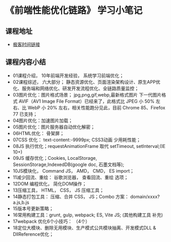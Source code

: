 # 《前端性能优化链路》 学习小笔记

## 课程地址
* [极客时间链接](https://time.geekbang.org/course/intro/257)

## 课程内容小结
* 01课程介绍， 10年前端开发经验， 系统学习前端优化；
* 02课程综述， 六大部分；
静态资源优化、页面渲染架构设计、原生APP优化、服务端和网络优化、研发开发流程优化、全链路质量监控；
* 03图片优化：图片格式场景； jpg,png,gif,webp,最新格式图片 下一代图片格式 AVIF（AV1 Image File Format）已经来了，此格式比 JPEG 小 50% 左右、比 WebP 小 20% 左右，相关性能跑分见此，目前 Chrome 85、Firefox 77 已支持；
* 04图片优化：加速图片加载；
* 05图片优化：图片服务器自动优化解密；
* 06HTML优化： 骨架屏；
* 07CSS 优化： text-content:-9999px; CSS3动画 少用耗性能；
* 08JS 执行优化；requestAnimationFrame 取代 setTimeout, setInterval;(IE 10+)
* 09JS 缓存优化；Cookies, LocalStorage, SessionStorage,IndexedDB(google doc, 石墨文档等);
* 10JS模块化， Command JS， AMD， CMD， ES import；
* 11减少回流、重绘： 谷歌浏览器， 查看回流、重绘 选项；
* 12DOM 编程优化， 简化DOM操作；
* 13压缩工具， HTML， CSS， JS 压缩工具；
* 14静态打包工具： 压缩、合并 CSS， JS；Combo 方案： domain/xxxx?a.js,b.js
* 15版本号更新策略；
* 16常用构建工具：grunt, gulp, webpack; ES, Vite JS; (其他构建工具 补充)
* 17webpack 优化6个小技巧： （4个）
* 18定位大模块、删除无用模块、生产模式公共模块抽离、开发模式DLL & DllReference优化；





